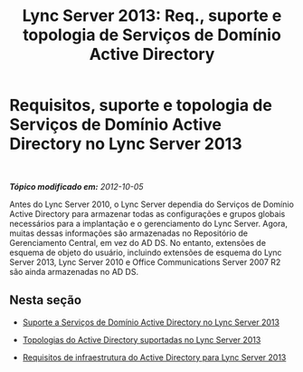 ﻿---
title: "Lync Server 2013: Req., suporte e topologia de Serviços de Domínio Active Directory"
TOCTitle: Requisitos, suporte e topologia de Serviços de Domínio Active Directory
ms:assetid: 95bd160f-bcea-4014-a050-8a3cd2f699c8
ms:mtpsurl: https://technet.microsoft.com/pt-br/library/Gg398760(v=OCS.15)
ms:contentKeyID: 49307513
ms.date: 05/19/2016
mtps_version: v=OCS.15
ms.translationtype: HT
---

# Requisitos, suporte e topologia de Serviços de Domínio Active Directory no Lync Server 2013

 

_**Tópico modificado em:** 2012-10-05_

Antes do Lync Server 2010, o Lync Server dependia do Serviços de Domínio Active Directory para armazenar todas as configurações e grupos globais necessários para a implantação e o gerenciamento do Lync Server. Agora, muitas dessas informações são armazenadas no Repositório de Gerenciamento Central, em vez do AD DS. No entanto, extensões de esquema de objeto do usuário, incluindo extensões de esquema do Lync Server 2013, Lync Server 2010 e Office Communications Server 2007 R2 são ainda armazenadas no AD DS.

## Nesta seção

  - [Suporte a Serviços de Domínio Active Directory no Lync Server 2013](lync-server-2013-active-directory-domain-services-support.md)

  - [Topologias do Active Directory suportadas no Lync Server 2013](lync-server-2013-supported-active-directory-topologies.md)

  - [Requisitos de infraestrutura do Active Directory para Lync Server 2013](lync-server-2013-active-directory-infrastructure-requirements.md)

